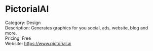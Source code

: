 # PictorialAI

Category: Design  
Description: Generates graphics for you social, ads, website, blog and more.  
Pricing: Free  
Website: https://www.pictorial.ai
